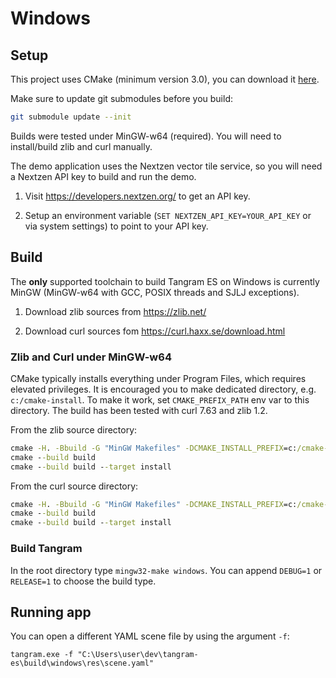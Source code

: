 # Windows

## Setup

This project uses CMake (minimum version 3.0), you can download it [here](http://www.cmake.org/download/).

Make sure to update git submodules before you build:

```bash
git submodule update --init
```

Builds were tested under MinGW-w64 (required). You will need to install/build zlib and curl manually.

The demo application uses the Nextzen vector tile service, so you will need a Nextzen API key to build and run the demo.

 1. Visit https://developers.nextzen.org/ to get an API key.

 2. Setup an environment variable (`SET NEXTZEN_API_KEY=YOUR_API_KEY` or via system settings) to point to your API key.

## Build

  The **only** supported toolchain to build Tangram ES on Windows is currently MinGW (MinGW-w64
  with GCC, POSIX threads and SJLJ exceptions).

 1. Download zlib sources from https://zlib.net/

 2. Download curl sources fom https://curl.haxx.se/download.html

### Zlib and Curl under MinGW-w64

CMake typically installs everything under Program Files, which requires elevated privileges. It is encouraged you to make dedicated directory, e.g. `c:/cmake-install`. To make it work, set `CMAKE_PREFIX_PATH` env var to this directory. The build has been tested with curl 7.63 and zlib 1.2.

From the zlib source directory:
``` bat
cmake -H. -Bbuild -G "MinGW Makefiles" -DCMAKE_INSTALL_PREFIX=c:/cmake-install
cmake --build build
cmake --build build --target install
```
From the curl source directory:
``` bat
cmake -H. -Bbuild -G "MinGW Makefiles" -DCMAKE_INSTALL_PREFIX=c:/cmake-install -DCMAKE_USE_WINSSL=ON
cmake --build build
cmake --build build --target install
```

### Build Tangram

In the root directory type `mingw32-make windows`. You can append `DEBUG=1` or `RELEASE=1` to choose the build type.

## Running app

You can open a different YAML scene file by using the argument `-f`:

```
tangram.exe -f "C:\Users\user\dev\tangram-es\build\windows\res\scene.yaml"
```
